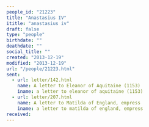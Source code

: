 ```yaml
---
people_id: "21223"
title: "Anastasius IV"
ititle: "anastasius iv"
draft: false
type: "people"
birthdate: ""
deathdate: ""
social_title: ""
created: "2013-12-19"
modified: "2013-12-19"
url: "/people/21223.html"
sent:
  - url: letter/142.html
    name: A letter to Eleanor of Aquitaine (1153)
    iname: a letter to eleanor of aquitaine (1153)
  - url: letter/207.html
    name: A letter to Matilda of England, empress
    iname: a letter to matilda of england, empress
received:
---
```

